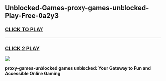 
## Unblocked-Games-proxy-games-unblocked-Play-Free-0a2y3
<h3>
<a href="https://premium76.site?title=proxy-games-unblocked&ref=23A">CLICK TO PLAY</a></h3>
<hr>

<h3>
<a href="https://premium76.site?title=proxy-games-unblocked&ref=23A">CLICK 2 PLAY</a>
  
</h3>

<a href="https://premium76.site?title=proxy-games-unblocked&ref=23A"><img src="https://clearcache.store/games.png"></a>


**proxy-games-unblocked games unblocked: Your Gateway to Fun and Accessible Online Gaming**
